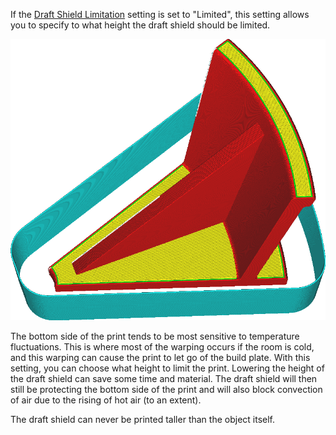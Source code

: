 If the [Draft Shield Limitation](draft_shield_height_limitation.md) setting is set to "Limited", this setting allows you to specify to what height the draft shield should be limited.

![The draft shield is limited to 20mm height](../../../articles/images/draft_shield_height_limitation.png)

The bottom side of the print tends to be most sensitive to temperature fluctuations. This is where most of the warping occurs if the room is cold, and this warping can cause the print to let go of the build plate. With this setting, you can choose what height to limit the print. Lowering the height of the draft shield can save some time and material. The draft shield will then still be protecting the bottom side of the print and will also block convection of air due to the rising of hot air (to an extent).

The draft shield can never be printed taller than the object itself.
